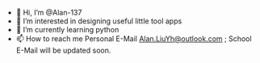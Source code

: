 - 👋 Hi, I’m @Alan-137
- 👀 I’m interested in designing useful little tool apps 
- 🌱 I’m currently learning python
- 📫 How to reach me Personal E-Mail Alan.LiuYh@outlook.com ; School E-Mail will be updated soon.

<!---
Alan-137/Alan-137 is a ✨ special ✨ repository because its `README.md` (this file) appears on your GitHub profile.
You can click the Preview link to take a look at your changes.
--->
